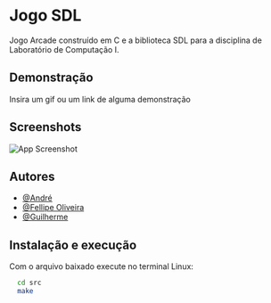 # Jogo SDL

Jogo Arcade construído em C e a biblioteca SDL para a disciplina de Laboratório de Computação I.

## Demonstração

Insira um gif ou um link de alguma demonstração

## Screenshots

![App Screenshot](https://via.placeholder.com/468x300?text=App+Screenshot+Here)

## Autores

- [@André](https://www.github.com/)
- [@Fellipe Oliveira](https://www.github.com/fllpo)
- [@Guilherme](https://www.github.com/)

## Instalação e execução

Com o arquivo baixado execute no terminal Linux:

```bash
  cd src
  make
```
